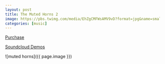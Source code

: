 ```yaml
---
layout: post
title: The Muted Horns 2
image: https://pbs.twimg.com/media/EhZgCMFWsAMV9vD?format=jpg&name=small
categories: [music]
---
```


[Purchase](https://www.msxaudio.com/products/the-muted-horns-loop-pack-2)

[Soundcloud Demos](https://soundcloud.com/msxiisound/muted-horns-2-loop-pack-demo)

![muted horns]({{ page.image }})
